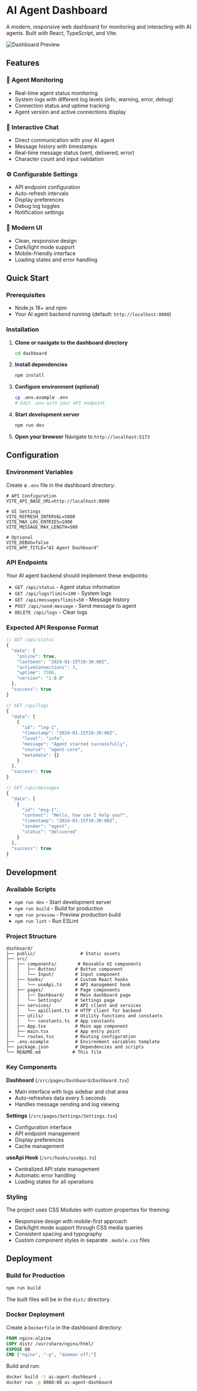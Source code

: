 # AI Agent Dashboard

A modern, responsive web dashboard for monitoring and interacting with AI agents. Built with React, TypeScript, and Vite.

![Dashboard Preview](https://via.placeholder.com/800x400/646cff/ffffff?text=AI+Agent+Dashboard)

## Features

### 🤖 Agent Monitoring
- Real-time agent status monitoring
- System logs with different log levels (info, warning, error, debug)
- Connection status and uptime tracking
- Agent version and active connections display

### 💬 Interactive Chat
- Direct communication with your AI agent
- Message history with timestamps
- Real-time message status (sent, delivered, error)
- Character count and input validation

### ⚙️ Configurable Settings
- API endpoint configuration
- Auto-refresh intervals
- Display preferences
- Debug log toggles
- Notification settings

### 🎨 Modern UI
- Clean, responsive design
- Dark/light mode support
- Mobile-friendly interface
- Loading states and error handling

## Quick Start

### Prerequisites
- Node.js 18+ and npm
- Your AI agent backend running (default: `http://localhost:8000`)

### Installation

1. **Clone or navigate to the dashboard directory**
   ```bash
   cd dashboard
   ```

2. **Install dependencies**
   ```bash
   npm install
   ```

3. **Configure environment (optional)**
   ```bash
   cp .env.example .env
   # Edit .env with your API endpoint
   ```

4. **Start development server**
   ```bash
   npm run dev
   ```

5. **Open your browser**
   Navigate to `http://localhost:5173`

## Configuration

### Environment Variables

Create a `.env` file in the dashboard directory:

```env
# API Configuration
VITE_API_BASE_URL=http://localhost:8000

# UI Settings
VITE_REFRESH_INTERVAL=5000
VITE_MAX_LOG_ENTRIES=1000
VITE_MESSAGE_MAX_LENGTH=500

# Optional
VITE_DEBUG=false
VITE_APP_TITLE="AI Agent Dashboard"
```

### API Endpoints

Your AI agent backend should implement these endpoints:

- `GET /api/status` - Agent status information
- `GET /api/logs?limit=100` - System logs
- `GET /api/messages?limit=50` - Message history
- `POST /api/send-message` - Send message to agent
- `DELETE /api/logs` - Clear logs

### Expected API Response Format

```typescript
// GET /api/status
{
  "data": {
    "online": true,
    "lastSeen": "2024-01-15T10:30:00Z",
    "activeConnections": 3,
    "uptime": 7200,
    "version": "1.0.0"
  },
  "success": true
}

// GET /api/logs
{
  "data": [
    {
      "id": "log-1",
      "timestamp": "2024-01-15T10:30:00Z",
      "level": "info",
      "message": "Agent started successfully",
      "source": "agent-core",
      "metadata": {}
    }
  ],
  "success": true
}

// GET /api/messages
{
  "data": [
    {
      "id": "msg-1",
      "content": "Hello, how can I help you?",
      "timestamp": "2024-01-15T10:30:00Z",
      "sender": "agent",
      "status": "delivered"
    }
  ],
  "success": true
}
```

## Development

### Available Scripts

- `npm run dev` - Start development server
- `npm run build` - Build for production
- `npm run preview` - Preview production build
- `npm run lint` - Run ESLint

### Project Structure

```
dashboard/
├── public/                 # Static assets
├── src/
│   ├── components/        # Reusable UI components
│   │   ├── Button/       # Button component
│   │   └── Input/        # Input component
│   ├── hooks/            # Custom React hooks
│   │   └── useApi.ts     # API management hook
│   ├── pages/            # Page components
│   │   ├── Dashboard/    # Main dashboard page
│   │   └── Settings/     # Settings page
│   ├── services/         # API client and services
│   │   └── apiClient.ts  # HTTP client for backend
│   ├── utils/            # Utility functions and constants
│   │   └── constants.ts  # App constants
│   ├── App.tsx           # Main app component
│   ├── main.tsx          # App entry point
│   └── routes.tsx        # Routing configuration
├── .env.example          # Environment variables template
├── package.json          # Dependencies and scripts
└── README.md            # This file
```

### Key Components

**Dashboard** (`/src/pages/Dashboard/Dashboard.tsx`)
- Main interface with logs sidebar and chat area
- Auto-refreshes data every 5 seconds
- Handles message sending and log viewing

**Settings** (`/src/pages/Settings/Settings.tsx`)
- Configuration interface
- API endpoint management
- Display preferences
- Cache management

**useApi Hook** (`/src/hooks/useApi.ts`)
- Centralized API state management
- Automatic error handling
- Loading states for all operations

### Styling

The project uses CSS Modules with custom properties for theming:

- Responsive design with mobile-first approach
- Dark/light mode support through CSS media queries
- Consistent spacing and typography
- Custom component styles in separate `.module.css` files

## Deployment

### Build for Production

```bash
npm run build
```

The built files will be in the `dist/` directory.

### Docker Deployment

Create a `Dockerfile` in the dashboard directory:

```dockerfile
FROM nginx:alpine
COPY dist/ /usr/share/nginx/html/
EXPOSE 80
CMD ["nginx", "-g", "daemon off;"]
```

Build and run:

```bash
docker build -t ai-agent-dashboard .
docker run -p 8080:80 ai-agent-dashboard
```
